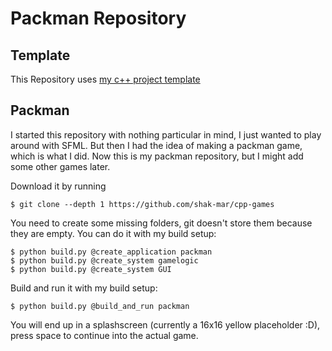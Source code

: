 # Packman Repository

## Template

This Repository uses [my c++ project template][cpp-template]

[cpp-template]: https://github.com/shak-mar/cpp-template

## Packman

I started this repository with nothing particular in mind, I just wanted to play
around with SFML. But then I had the idea of making a packman game, which is
what I did. Now this is my packman repository, but I might add some other games
later.

Download it by running

    $ git clone --depth 1 https://github.com/shak-mar/cpp-games

You need to create some missing folders, git doesn't store them because they are
empty. You can do it with my build setup:

    $ python build.py @create_application packman
    $ python build.py @create_system gamelogic
    $ python build.py @create_system GUI

Build and run it with my build setup:

    $ python build.py @build_and_run packman

You will end up in a splashscreen (currently a 16x16 yellow placeholder :D),
press space to continue into the actual game.
